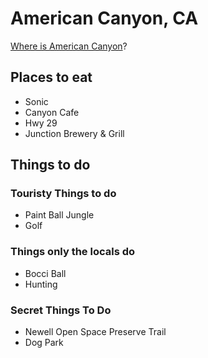 # American Canyon, CA
[Where is American Canyon](https://www.google.com/maps/place/American+Canyon,+CA+94503/@38.1798437,-122.2744815,14z/data=!3m1!4b1!4m5!3m4!1s0x80850c726b66df5b:0xfaee3a3990d21c4c!8m2!3d38.1749178!4d-122.2608044)?

## Places to eat
- Sonic
- Canyon Cafe
- Hwy 29
- Junction Brewery & Grill


## Things to do

### Touristy Things to do
- Paint Ball Jungle
- Golf

### Things only the locals do
- Bocci Ball
- Hunting
### Secret Things To Do
- Newell Open Space Preserve Trail
- Dog Park
